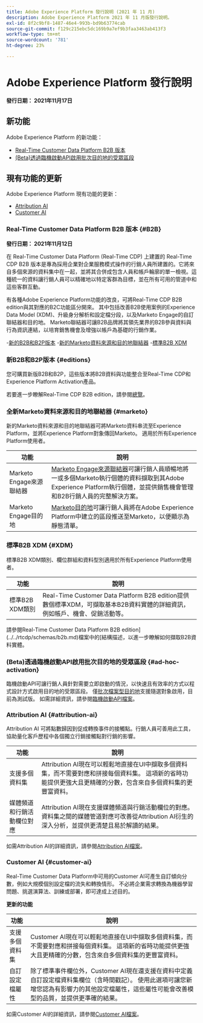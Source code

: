 ```yaml
---
title: Adobe Experience Platform 發行說明 (2021 年 11 月)
description: Adobe Experience Platform 2021 年 11 月版發行說明。
exl-id: 8f2c9bf8-1487-46e4-993b-bd9b63774cab
source-git-commit: f129c215ebc5dc169b9a7ef9b3faa3463ab413f3
workflow-type: tm+mt
source-wordcount: '781'
ht-degree: 23%

---
```


# Adobe Experience Platform 發行說明

**發行日期： 2021年11月17日**

## 新功能

Adobe Experience Platform 的新功能：

- [Real-Time Customer Data Platform B2B 版本](#B2B)
- [(Beta)透過臨機啟動API啟用批次目的地的受眾區段](#ad-hoc-activation)

## 現有功能的更新

Adobe Experience Platform 現有功能的更新：

- [Attribution AI](#attribution-ai)
- [Customer AI](#customer-ai)

### Real-Time Customer Data Platform B2B 版本 {#B2B}

**發行日期： 2021年11月12日**

在 Real-Time Customer Data Platform (Real-Time CDP) 上建置的 Real-Time CDP B2B 版本是專為採用企業對企業服務模式操作的行銷人員所建置的。它將來自多個來源的資料集中在一起，並將其合併成包含人員和帳戶輪廓的單一檢視。這種統一的資料讓行銷人員可以精確地以特定客群為目標，並在所有可用的管道中和這些客群互動。

有各種Adobe Experience Platform功能的改良，可將Real-Time CDP B2B edition與其對應的B2C功能區分開來。 其中包括改善B2B使用案例的Experience Data Model (XDM)、升級身分解析和設定檔分段，以及Marketo Engage的自訂聯結器和目的地。 Marketo聯結器可讓B2B品牌將其領先業界的B2B參與資料與行為資訊連結，以培育銷售機會及增強以帳戶為基礎的行銷作業。

-[新的B2B和B2P版本](#editions)
-[新的Marketo資料來源和目的地聯結器](#marketo)
-[標準B2B XDM](#XDM)

### 新B2B和B2P版本 {#editions}

您可購買新版B2B和B2P，這些版本將B2B資料與功能整合至Real-Time CDP和Experience Platform Activation產品。

若要進一步瞭解Real-Time CDP B2B edition，請參閱[總覽](../../rtcdp/overview.md)。

### 全新Marketo資料來源和目的地聯結器 {#marketo}

新的Marketo資料來源和目的地聯結器可將Marketo資料串流至Experience Platform，並將Experience Platform對象傳回Marketo。 適用於所有Experience Platform使用者。

| 功能 | 說明 |
|----------|-------------|
| Marketo Engage來源聯結器 | [Marketo Engage來源聯結器](../../sources/connectors/adobe-applications/marketo/marketo.md)可讓行銷人員順暢地將一或多個Marketo執行個體的資料擷取到其Adobe Experience Platform執行個體，並提供銷售機會管理和B2B行銷人員的完整解決方案。 |
| Marketo Engage目的地 | [Marketo目的地](../../destinations/catalog/adobe/marketo-engage.md)可讓行銷人員將在Adobe Experience Platform中建立的區段推送至Marketo，以便顯示為靜態清單。 |

### 標準B2B XDM {#XDM}

標準B2B XDM類別、欄位群組和資料型別適用於所有Experience Platform使用者。

| 功能 | 說明 |
|-----------|--------------|
| 標準B2B XDM類別 | Real-Time Customer Data Platform B2B edition提供數個標準XDM，可擷取基本B2B資料實體的詳細資訊，例如帳戶、機會、促銷活動等。 |

請參閱Real-Time Customer Data Platform B2B edition](../../rtcdp/schemas/b2b.md)檔案中的[結構描述，以進一步瞭解如何擷取B2B資料實體。

### (Beta)透過臨機啟動API啟用批次目的地的受眾區段 {#ad-hoc-activation}

臨機啟動API可讓行銷人員針對需要立即啟動的情況，以快速且有效率的方式以程式設計方式啟用目的地的受眾區段。 僅[批次檔案型目的地](../../destinations/destination-types.md#file-based)支援隨選對象啟用，目前為測試版。 如需詳細資訊，請參閱[臨機啟動API檔案](../../destinations/api/ad-hoc-activation-api.md)。

### Attribution AI {#attribution-ai}

Attribution AI 可將點數歸因到促成轉換事件的接觸點。行銷人員可善用此工具，協助量化客戶歷程中各個獨立行銷接觸點對行銷的影響。

| 功能 | 說明 |
|-----------|---------------|
| 支援多個資料集 | Attribution AI現在可以輕鬆地直接在UI中擷取多個資料集，而不需要對應和拼接每個資料集。 這項新的省時功能提供更強大且更精確的分數，包含來自多個資料集的更豐富資料。 |
| 媒體頻道和行銷活動欄位對應 | Attribution AI現在支援媒體頻道與行銷活動欄位的對應。 資料集之間的媒體管道對應可改善從Attribution AI衍生的深入分析，並提供更清楚且易於解讀的結果。 |

如需Attribution AI的詳細資訊，請參閱[Attribution AI檔案](../../intelligent-services/attribution-ai/overview.md)。

### Customer AI {#customer-ai}

Real-Time Customer Data Platform中可用的Customer AI可產生自訂傾向分數，例如大規模個別設定檔的流失和轉換情形。 不必將企業需求轉換為機器學習問題、挑選演算法、訓練或部署，即可達成上述目的。

**更新的功能**

| 功能 | 說明 |
|-----------|-------------|
| 支援多個資料集 | Customer AI現在可以輕鬆地直接在UI中擷取多個資料集，而不需要對應和拼接每個資料集。 這項新的省時功能提供更強大且更精確的分數，包含來自多個資料集的更豐富資料。 |
| 自訂設定檔屬性 | 除了標準事件欄位外，Customer AI現在還支援在資料中定義自訂設定檔資料集欄位（含時間戳記）。 使用此選項可讓您新增您認為有影響力的其他設定檔屬性，這些屬性可能會改善模型的品質，並提供更準確的結果。 |

如需Customer AI的詳細資訊，請參閱[Customer AI檔案](../../intelligent-services/customer-ai/overview.md)。
